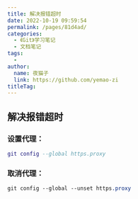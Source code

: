 ```yaml
---
title: 解决报错超时
date: 2022-10-19 09:59:54
permalink: /pages/81d4ad/
categories:
  - 《Git》学习笔记
  - 文档笔记
tags:
  - 
author: 
  name: 夜猫子
  link: https://github.com/yemao-zi
titleTag: 
---
```


## 解决报错超时

### 设置代理：

```lua
git config --global https.proxy
```

### 取消代理：

```scss
git config --global --unset https.proxy
```

<!-- more -->